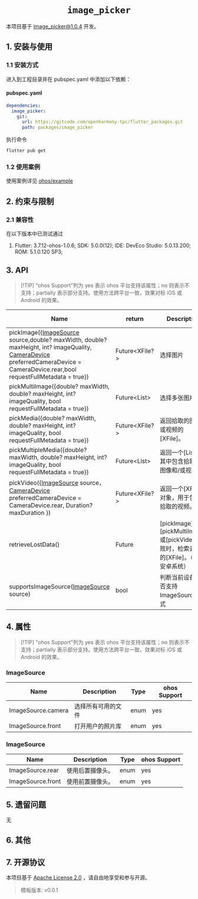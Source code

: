 <p align="center">
  <h1 align="center"> <code>image_picker</code> </h1>
</p>


本项目基于 [image_picker@1.0.4](https://pub.dev/packages/image_picker/versions/1.0.4) 开发。

## 1. 安装与使用

### 1.1 安装方式

进入到工程目录并在 pubspec.yaml 中添加以下依赖：

<!-- tabs:start -->

#### pubspec.yaml

```yaml
dependencies:
  image_picker:
    git:
      url: https://gitcode.com/openharmony-tpc/flutter_packages.git
      path: packages/image_picker
```

执行命令

```bash
flutter pub get
```

<!-- tabs:end -->

### 1.2 使用案例

使用案例详见 [ohos/example](./example/)

## 2. 约束与限制

### 2.1 兼容性

在以下版本中已测试通过

1. Flutter: 3.7.12-ohos-1.0.6; SDK: 5.0.0(12); IDE: DevEco Studio: 5.0.13.200; ROM: 5.1.0.120 SP3;

## 3. API

> [!TIP] "ohos Support"列为 yes 表示 ohos 平台支持该属性；no 则表示不支持；partially 表示部分支持。使用方法跨平台一致，效果对标 iOS 或 Android 的效果。

| Name                | return          | Description                                                                                                             | Type     | ohos Support |
|---------------------|-------------------------------------------------------------------------------------------------------------------------|----------|-------------------|-------------------|
| pickImage({[ImageSource](#ImageSource ) source,double? maxWidth, double? maxHeight, int? imageQuality, [CameraDevice](#CameraDevice) preferredCameraDevice = CameraDevice.rear,bool requestFullMetadata = true}) | Future<XFile?> | 选择图片                                                     | function | yes               |
| pickMultiImage({double? maxWidth, double? maxHeight, int? imageQuality, bool requestFullMetadata = true}) | Future<List<XFile>> | 选择多张图片 | function | yes               |
| pickMedia({double? maxWidth, double? maxHeight, int? imageQuality, bool requestFullMetadata = true}) | Future<XFile?> | 返回拾取的图像或视频的[XFile]。                                                       | function | yes               |
| pickMultipleMedia({double? maxWidth, double? maxHeight, int? imageQuality, bool requestFullMetadata = true}) | Future<List<XFile>> | 返回一个[List<XFile>]，其中包含拾取的图像和/或视频。                    | function | yes               |
| pickVideo({[ImageSource](#ImageSource ) source，[CameraDevice](#CameraDevice ) preferredCameraDevice = CameraDevice.rear, Duration? maxDuration }) | Future<XFile?> | 返回一个[XFile]对象，用于包装拾取的视频。 | function | yes |
| retrieveLostData() | Future<LostDataResponse> | [pickImage]、[pickMultiImage]或[pickVideo]失败时，检索丢失的[XFile]。（仅限安卓系统） | function | no |
| supportsImageSource([ImageSource](#ImageSource) source) | bool | 判断当前设备是否支持ImageSource模式 | function | no |

## 4. 属性

> [!TIP] "ohos Support"列为 yes 表示 ohos 平台支持该属性；no 则表示不支持；partially 表示部分支持。使用方法跨平台一致，效果对标 iOS 或 Android 的效果。

### ImageSource

| Name               | Description        | Type | ohos Support |
| ------------------ | ------------------ | ---- | ------------ |
| ImageSource.camera | 选择所有可用的文件 | enum | yes          |
| ImageSource.front  | 打开用户的照片库   | enum | yes          |

### ImageSource

| Name              | Description      | Type | ohos Support |
| ----------------- | ---------------- | ---- | ------------ |
| ImageSource.rear  | 使用后置摄像头。 | enum | yes          |
| ImageSource.front | 使用前置摄像头。 | enum | yes          |

## 5. 遗留问题

无

## 6. 其他

## 7. 开源协议

本项目基于 [Apache License 2.0](https://gitcode.com/openharmony-tpc/flutter_packages/blob/master/packages/image_picker/image_picker/LICENSE) ，请自由地享受和参与开源。



> 模板版本: v0.0.1